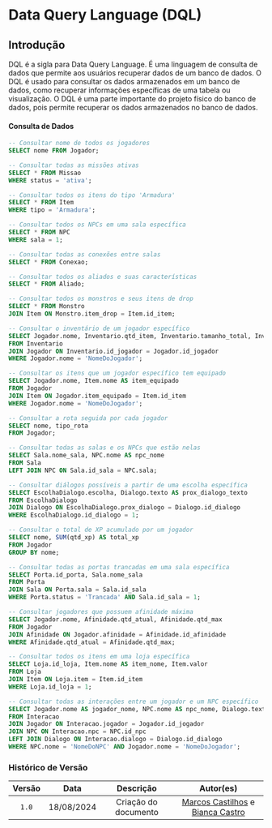 
# Data Query Language (DQL)
## Introdução

DQL é a sigla para Data Query Language. É uma linguagem de consulta de dados que permite aos usuários recuperar dados de um banco de dados. O DQL é usado para consultar os dados armazenados em um banco de dados, como recuperar informações específicas de uma tabela ou visualização. O DQL é uma parte importante do projeto físico do banco de dados, pois permite recuperar os dados armazenados no banco de dados.

#### Consulta de Dados

```sql
-- Consultar nome de todos os jogadores
SELECT nome FROM Jogador;

-- Consultar todas as missões ativas
SELECT * FROM Missao
WHERE status = 'ativa';

-- Consultar todos os itens do tipo 'Armadura'
SELECT * FROM Item
WHERE tipo = 'Armadura';

-- Consultar todos os NPCs em uma sala específica
SELECT * FROM NPC
WHERE sala = 1;

-- Consultar todas as conexões entre salas
SELECT * FROM Conexao;

-- Consultar todos os aliados e suas características
SELECT * FROM Aliado;

-- Consultar todos os monstros e seus itens de drop
SELECT * FROM Monstro
JOIN Item ON Monstro.item_drop = Item.id_item;

-- Consultar o inventário de um jogador específico
SELECT Jogador.nome, Inventario.qtd_item, Inventario.tamanho_total, Inventario.qtd_gold
FROM Inventario
JOIN Jogador ON Inventario.id_jogador = Jogador.id_jogador
WHERE Jogador.nome = 'NomeDoJogador';

-- Consultar os itens que um jogador específico tem equipado
SELECT Jogador.nome, Item.nome AS item_equipado
FROM Jogador
JOIN Item ON Jogador.item_equipado = Item.id_item
WHERE Jogador.nome = 'NomeDoJogador';

-- Consultar a rota seguida por cada jogador
SELECT nome, tipo_rota
FROM Jogador;

-- Consultar todas as salas e os NPCs que estão nelas
SELECT Sala.nome_sala, NPC.nome AS npc_nome
FROM Sala
LEFT JOIN NPC ON Sala.id_sala = NPC.sala;

-- Consultar diálogos possíveis a partir de uma escolha específica
SELECT EscolhaDialogo.escolha, Dialogo.texto AS prox_dialogo_texto
FROM EscolhaDialogo
JOIN Dialogo ON EscolhaDialogo.prox_dialogo = Dialogo.id_dialogo
WHERE EscolhaDialogo.id_dialogo = 1;

-- Consultar o total de XP acumulado por um jogador
SELECT nome, SUM(qtd_xp) AS total_xp
FROM Jogador
GROUP BY nome;

-- Consultar todas as portas trancadas em uma sala específica
SELECT Porta.id_porta, Sala.nome_sala
FROM Porta
JOIN Sala ON Porta.sala = Sala.id_sala
WHERE Porta.status = 'Trancada' AND Sala.id_sala = 1;

-- Consultar jogadores que possuem afinidade máxima
SELECT Jogador.nome, Afinidade.qtd_atual, Afinidade.qtd_max
FROM Jogador
JOIN Afinidade ON Jogador.afinidade = Afinidade.id_afinidade
WHERE Afinidade.qtd_atual = Afinidade.qtd_max;

-- Consultar todos os itens em uma loja específica
SELECT Loja.id_loja, Item.nome AS item_nome, Item.valor
FROM Loja
JOIN Item ON Loja.item = Item.id_item
WHERE Loja.id_loja = 1;

-- Consultar todas as interações entre um jogador e um NPC específico
SELECT Jogador.nome AS jogador_nome, NPC.nome AS npc_nome, Dialogo.texto AS dialogo
FROM Interacao
JOIN Jogador ON Interacao.jogador = Jogador.id_jogador
JOIN NPC ON Interacao.npc = NPC.id_npc
LEFT JOIN Dialogo ON Interacao.dialogo = Dialogo.id_dialogo
WHERE NPC.nome = 'NomeDoNPC' AND Jogador.nome = 'NomeDoJogador';

```

### Histórico de Versão
| Versão | Data | Descrição | Autor(es) |
| :-: | :-: | :-: | :-: | 
| `1.0`  | 18/08/2024 | Criação do documento  | [Marcos Castilhos](https://github.com/Marcosatc147) e [Bianca Castro](https://github.com/BiancaPatrocinio7) |   